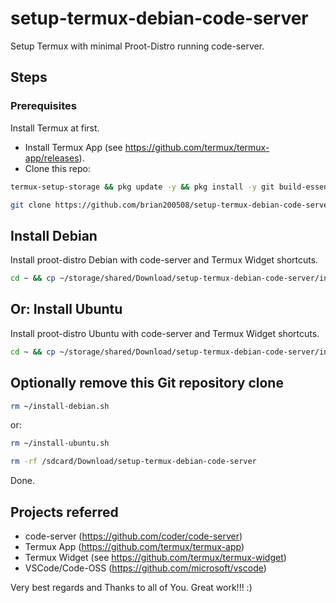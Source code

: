 # setup-termux-debian-code-server
Setup Termux with minimal Proot-Distro running code-server.

## Steps
### Prerequisites
Install Termux at first.
- Install Termux App (see https://github.com/termux/termux-app/releases).
- Clone this repo:

```bash
termux-setup-storage && pkg update -y && pkg install -y git build-essential
```

```bash
git clone https://github.com/brian200508/setup-termux-debian-code-server ~/storage/shared/Download/setup-termux-debian-code-server
```

## Install Debian
Install proot-distro Debian with code-server and Termux Widget shortcuts.

```bash
cd ~ && cp ~/storage/shared/Download/setup-termux-debian-code-server/install-debian.sh . &&  chmod +x ~/install-debian.sh && ./install-debian.sh
```

## Or: Install Ubuntu
Install proot-distro Ubuntu with code-server and Termux Widget shortcuts.

```bash
cd ~ && cp ~/storage/shared/Download/setup-termux-debian-code-server/install-ubuntu.sh . &&  chmod +x ~/install-ubuntu.sh && ./install-ubuntu.sh
```

## Optionally remove this Git repository clone

```bash
rm ~/install-debian.sh
```

or:
```bash
rm ~/install-ubuntu.sh
```

```bash
rm -rf /sdcard/Download/setup-termux-debian-code-server
```

Done.

## Projects referred
 - code-server (https://github.com/coder/code-server)
 - Termux App (https://github.com/termux/termux-app)
 - Termux Widget (see https://github.com/termux/termux-widget)
 - VSCode/Code-OSS (https://github.com/microsoft/vscode)

Very best regards and Thanks to all of You. Great work!!! :)
